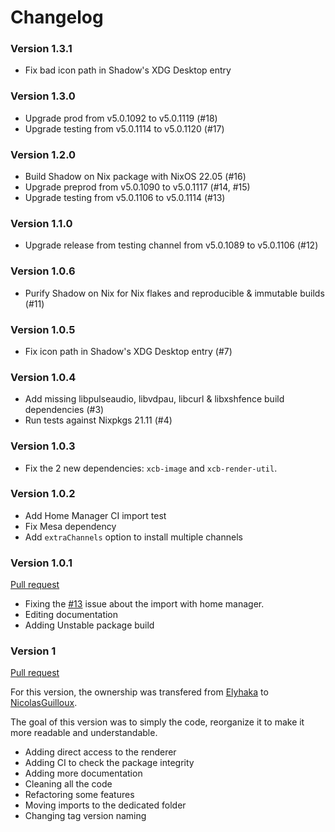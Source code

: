 # Changelog

### Version 1.3.1

- Fix bad icon path in Shadow's XDG Desktop entry


### Version 1.3.0

- Upgrade prod from v5.0.1092 to v5.0.1119 (#18)
- Upgrade testing from v5.0.1114 to v5.0.1120 (#17)


### Version 1.2.0

- Build Shadow on Nix package with NixOS 22.05 (#16)
- Upgrade preprod from v5.0.1090 to v5.0.1117 (#14, #15)
- Upgrade testing from v5.0.1106 to v5.0.1114 (#13)


### Version 1.1.0

- Upgrade release from testing channel from v5.0.1089 to v5.0.1106 (#12)


### Version 1.0.6

- Purify Shadow on Nix for Nix flakes and reproducible & immutable builds (#11)


### Version 1.0.5

- Fix icon path in Shadow's XDG Desktop entry (#7)


### Version 1.0.4

- Add missing libpulseaudio, libvdpau, libcurl & libxshfence build dependencies (#3)
- Run tests against Nixpkgs 21.11 (#4)


### Version 1.0.3

- Fix the 2 new dependencies: `xcb-image` and `xcb-render-util`.


### Version 1.0.2

- Add Home Manager CI import test
- Fix Mesa dependency
- Add `extraChannels` option to install multiple channels


### Version 1.0.1

[Pull request](https://github.com/NicolasGuilloux/shadow-nix/pull/14)

- Fixing the [#13](https://github.com/NicolasGuilloux/shadow-nix/issues/13) issue about the import with home manager.
- Editing documentation
- Adding Unstable package build

### Version 1

[Pull request](https://github.com/NicolasGuilloux/shadow-nix/pull/11)

For this version, the ownership was transfered from [Elyhaka](https://github.com/Elyhaka) to [NicolasGuilloux](https://github.com/NicolasGuilloux).

The goal of this version was to simply the code, reorganize it to make it more readable and understandable.

- Adding direct access to the renderer
- Adding CI to check the package integrity
- Adding more documentation
- Cleaning all the code
- Refactoring some features
- Moving imports to the dedicated folder
- Changing tag version naming
